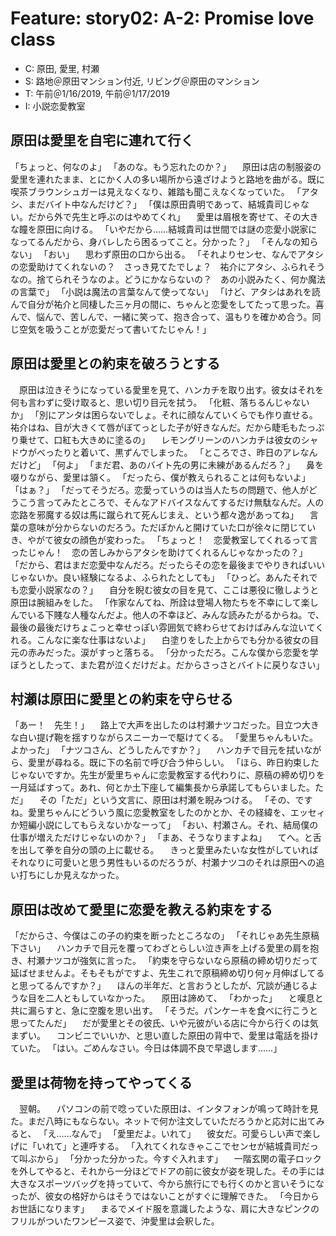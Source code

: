 # Feature: story02: A-2: Promise love class

- C: 原田, 愛里, 村瀬
- S: 路地＠原田マンション付近, リビング＠原田のマンション
- T: 午前＠1/16/2019, 午前＠1/17/2019
- I: 小説恋愛教室

## 原田は愛里を自宅に連れて行く


「ちょっと、何なのよ」
「あのな。もう忘れたのか？」
　原田は店の制服姿の愛里を連れたまま、とにかく人の多い場所から遠ざけようと路地を曲がる。既に喫茶ブラウンシュガーは見えなくなり、雑踏も聞こえなくなっていた。
「アタシ、まだバイト中なんだけど？」
「僕は原田貴明であって、結城貴司じゃない。だから外で先生と呼ぶのはやめてくれ」
　愛里は眉根を寄せて、その大きな瞳を原田に向ける。
「いやだから……結城貴司は世間では謎の恋愛小説家になってるんだから、身バレしたら困るってこと。分かった？」
「そんなの知らない」
「おい」
　思わず原田の口から出る。
「それよりセンセ、なんでアタシの恋愛助けてくれないの？　さっき見てたでしょ？　祐介にアタシ、ふられそうなの。捨てられそうなのよ。どうにかならないの？　あの小説みたく、何か魔法の言葉で」
「小説は魔法の言葉なんて使ってない」
「けど、アタシはあれを読んで自分が祐介と同棲した三ヶ月の間に、ちゃんと恋愛をしてたって思った。喜んで、悩んで、苦しんで、一緒に笑って、抱き合って、温もりを確かめ合う。同じ空気を吸うことが恋愛だって書いてたじゃん！」


## 原田は愛里との約束を破ろうとする


　原田は泣きそうになっている愛里を見て、ハンカチを取り出す。彼女はそれを何も言わずに受け取ると、思い切り目元を拭う。
「化粧、落ちるんじゃないか」
「別にアンタは困らないでしょ。それに顔なんていくらでも作り直せる。祐介はね、目が大きくて唇がぼてっとした子が好きなんだ。だから睫毛もたっぷり乗せて、口紅も大きめに塗るの」
　レモングリーンのハンカチは彼女のシャドウがべったりと着いて、黒ずんでしまった。
「ところでさ、昨日のアレなんだけど」
「何よ」
「まだ君、あのバイト先の男に未練があるんだろ？」
　鼻を啜りながら、愛里は頷く。
「だったら、僕が教えられることは何もないよ」
「はぁ？」
「だってそうだろ。恋愛っていうのは当人たちの問題で、他人がどうこう言ってみたところで、そんなアドバイスなんてするだけ無駄なんだ。人の恋路を邪魔する奴は馬に蹴られて死んじまえ、という都々逸があってね」
　言葉の意味が分からないのだろう。ただぽかんと開けていた口が徐々に閉じていき、やがて彼女の顔色が変わった。
「ちょっと！　恋愛教室してくれるって言ったじゃん！　恋の苦しみからアタシを助けてくれるんじゃなかったの？」
「だから、君はまだ恋愛中なんだろ。だったらその恋を最後までやりきればいいじゃないか。良い経験になるよ、ふられたとしても」
「ひっど。あんたそれでも恋愛小説家なの？」
　自分を睨む彼女の目を見て、ここは悪役に徹しようと原田は腕組みをした。
「作家なんてね、所詮は登場人物たちを不幸にして楽しんでいる下賤な人種なんだよ。他人の不幸ほど、みんな読みたがるからね。で、最後の最後だけちょこっと幸せっぽい雰囲気で終わらせておけばみんな泣いてくれる。こんなに楽な仕事はないよ」
　白塗りをした上からでも分かる彼女の目元の赤みだった。涙がすっと落ちる。
「分かっただろ。こんな僕から恋愛を学ぼうとしたって、また君が泣くだけだよ。だからさっさとバイトに戻りなさい」

## 村瀬は原田に愛里との約束を守らせる


「あー！　先生！」
　路上で大声を出したのは村瀬ナツコだった。目立つ大きな白い提げ鞄を揺すりながらスニーカーで駆けてくる。
「愛里ちゃんもいた。よかった」
「ナツコさん、どうしたんですか？」
　ハンカチで目元を拭いながら、愛里が尋ねる。既に下の名前で呼び合う仲らしい。
「ほら、昨日約束したじゃないですか。先生が愛里ちゃんに恋愛教室する代わりに、原稿の締め切りを一月延ばすって。あれ、何とか土下座して編集長から承諾してもらいました。ただ」
　その「ただ」という文言に、原田は村瀬を睨みつける。
「その、ですね。愛里ちゃんにどういう風に恋愛教室をしたのかとか、その経緯を、エッセィか短編小説にしてもらえないかなーって」
「おい、村瀬さん。それ、結局僕の仕事が増えただけじゃないのか？」
「まあ、そうなりますよね」
　てへ。と舌を出して拳を自分の頭の上に載せる。
　きっと愛里みたいな女性がしていればそれなりに可愛いと思う男性もいるのだろうが、村瀬ナツコのそれは原田への追い打ちにしか見えなかった。

## 原田は改めて愛里に恋愛を教える約束をする

「だからさ、今僕はこの子の約束を断ったところなの」
「それじゃあ先生原稿下さい」
　ハンカチで目元を覆ってわざとらしい泣き声を上げる愛里の肩を抱き、村瀬ナツコが強気に言った。
「約束を守らないなら原稿の締め切りだって延ばせませんよ。そもそもがですよ、先生これで原稿締め切り何ヶ月伸ばしてると思ってるんですか？」
　ほんの半年だ、と言おうとしたが、冗談が通じるような目を二人ともしていなかった。
　原田は諦めて、
「わかった」
　と嘆息と共に漏らすと、急に空腹を思い出す。
「そうだ。パンケーキを食べに行こうと思ってたんだ」
　だが愛里とその彼氏、いや元彼がいる店に今から行くのは気まずい。
　コンビニでいいか、と思い直した原田の背中で、愛里は電話を掛けていた。
「はい。ごめんなさい。今日は体調不良で早退します……」

## 愛里は荷物を持ってやってくる


　翌朝。
　パソコンの前で唸っていた原田は、インタフォンが鳴って時計を見た。まだ八時にもならない。ネットで何か注文していただろうかと応対に出てみると、
「え……なんで」
「愛里だよ。いれて」
　彼女だ。可愛らしい声で楽しげに「いれて」と連呼する。
「入れてくれなきゃここでセンセが結城貴司だって叫ぶから」
「分かった分かった。今すぐ入れます」
　一階玄関の電子ロックを外してやると、それから一分ほどでドアの前に彼女が姿を現した。その手には大きなスポーツバッグを持っていて、今から旅行にでも行くのかと言いそうになったが、彼女の格好からはそうではないことがすぐに理解できた。
「今日からお世話になります」
　まるでメイド服を意識したような、肩に大きなピンクのフリルがついたワンピース姿で、沖愛里は会釈した。

